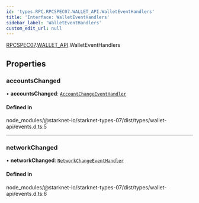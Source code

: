 ```yaml
---
id: 'types.RPC.RPCSPEC07.WALLET_API.WalletEventHandlers'
title: 'Interface: WalletEventHandlers'
sidebar_label: 'WalletEventHandlers'
custom_edit_url: null
---
```


[RPCSPEC07](../namespaces/types.RPC.RPCSPEC07.md).[WALLET_API](../namespaces/types.RPC.RPCSPEC07.WALLET_API.md).WalletEventHandlers

## Properties

### accountsChanged

• **accountsChanged**: [`AccountChangeEventHandler`](../namespaces/types.RPC.RPCSPEC07.WALLET_API.md#accountchangeeventhandler)

#### Defined in

node_modules/@starknet-io/starknet-types-07/dist/types/wallet-api/events.d.ts:5

---

### networkChanged

• **networkChanged**: [`NetworkChangeEventHandler`](../namespaces/types.RPC.RPCSPEC07.WALLET_API.md#networkchangeeventhandler)

#### Defined in

node_modules/@starknet-io/starknet-types-07/dist/types/wallet-api/events.d.ts:6
